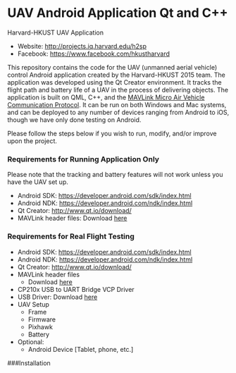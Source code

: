 # UAV Android Application Qt and C++
Harvard-HKUST UAV Application

- Website: http://projects.iq.harvard.edu/h2sp
- Facebook: https://www.facebook.com/hkustharvard

This repository contains the code for the UAV (unmanned aerial vehicle) control Android application created by the Harvard-HKUST 2015 team. The application was developed using the Qt Creator environment. It tracks the flight path and battery life of a UAV in the process of delivering objects. The application is built on QML, C++, and the [MAVLink Micro Air Vehicle Communication Protocol](http://qgroundcontrol.org/mavlink/start). It can be run on both Windows and Mac systems, and can be deployed to any number of devices ranging from Android to iOS, though we have only done testing on Android.

Please follow the steps below if you wish to run, modify, and/or improve upon the project.

### Requirements for Running Application Only
Please note that the tracking and battery features will not work unless you have the UAV set up.
- Android SDK: https://developer.android.com/sdk/index.html
- Android NDK: https://developer.android.com/ndk/index.html
- Qt Creator: http://www.qt.io/download/
- MAVLink header files: Download [here](https://drive.google.com/file/d/0B8rkAqI6SATGRUM4b3RRdE5KbEk/view?usp=sharing)

### Requirements for Real Flight Testing
- Android SDK: https://developer.android.com/sdk/index.html
- Android NDK: https://developer.android.com/ndk/index.html
- Qt Creator: http://www.qt.io/download/
- MAVLink header files
	- Download [here](https://drive.google.com/file/d/0B8rkAqI6SATGRUM4b3RRdE5KbEk/view?usp=sharing)
- CP210x USB to UART Bridge VCP Driver
- USB Driver: Download [here](https://www.silabs.com/products/mcu/Pages/USBtoUARTBridgeVCPDrivers.aspx)
- UAV Setup
	- Frame
	- Firmware
	- Pixhawk
    - Battery
- Optional:
	- Android Device [Tablet, phone, etc.]

###Installation
